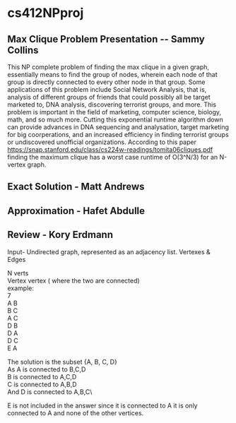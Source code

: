 # cs412NPproj

## Max Clique Problem Presentation -- Sammy Collins
This NP complete problem of finding the max clique in a given graph, essentially means to find the group of nodes, wherein each node of that group is directly connected to every other node in that group. Some applications of this problem include Social Network Analysis, that is, analysis of different groups of friends that could possibly all be target marketed to, DNA analysis, discovering terrorist groups, and more. This problem is important in the field of marketing, computer science, biology, math, and so much more. Cutting this exponential runtime algorithm down can provide advances in DNA sequencing and analysation, target marketing for big coorperations, and an increased efficiency in finding terrorist groups or undiscovered unofficial organizations. According to this paper https://snap.stanford.edu/class/cs224w-readings/tomita06cliques.pdf finding the maximum clique has a worst case runtime of O(3^N/3) for an N-vertex graph.
## Exact Solution - Matt Andrews
## Approximation - Hafet Abdulle
## Review - Kory Erdmann

Input- Undirected graph, represented as an adjacency list. Vertexes & Edges

N verts  
Vertex vertex ( where the two are connected)\
example:\
7\
A B\
B C\
A C\
D B\
D A\
D C\
E A  

The solution is the subset {A, B, C, D}\
As A is connected to B,C,D \
B is connected to A,C,D\
C is connected to A,B,D\
And D is connected to A,B,C\

E is not included in the answer since it is connected to A it is only connected to A and none of the other vertices.


